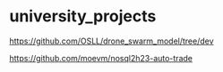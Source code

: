 # university_projects
https://github.com/OSLL/drone_swarm_model/tree/dev

https://github.com/moevm/nosql2h23-auto-trade
